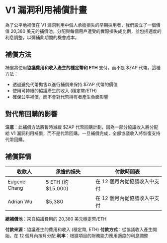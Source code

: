 # V1 漏洞利用補償計畫

為了公平地補償在 V1 漏洞利用中個人承擔損失的早期採用者，我們設立了一個價值 20,380 美元的補償池。分配與每個用戶遭受的實際損失成比例，並包括適度的利息調整，以彌補此期間的機會成本。

## 補償方法

補償將使用**協議費用和收入產生的穩定幣和 ETH** 支付，而不是 $ZAP 代幣。這種方法：

- 透過避免代幣拋售以進行補償來保持 $ZAP 代幣的價值
- 使用可持續的協議產生的收入 (穩定幣/ETH)
- 確保公平補償，而不會對代幣持有者產生負面影響

## 對代幣回購的影響

**注意**：此補償方法將暫時減緩 $ZAP 代幣回購計劃，因為一部分協議收入將分配給 V1 漏洞利用補償，而不是代幣回購。一旦補償完成，全部協議收入將恢復支持代幣回購。

## 補償詳情

| 收款人       | 承擔的損失         | 付款時間表                   |
| ------------ | ------------------ | ---------------------------- |
| Eugene Chang | 5 ETH (約 $15,000) | 在 12 個月內從協議收入中支付 |
| Adrian Wu    | $5,380             | 在 12 個月內從協議收入中支付 |

**總補償池**：來自協議費用的 20,380 美元穩定幣/ETH

**付款來源**：協議產生的費用和收入 (穩定幣, ETH)
**付款方式**：從協議收入產生開始，在 12 個月內按月分配
**利率**：根據項目的財務能力應用適度的利息調整

